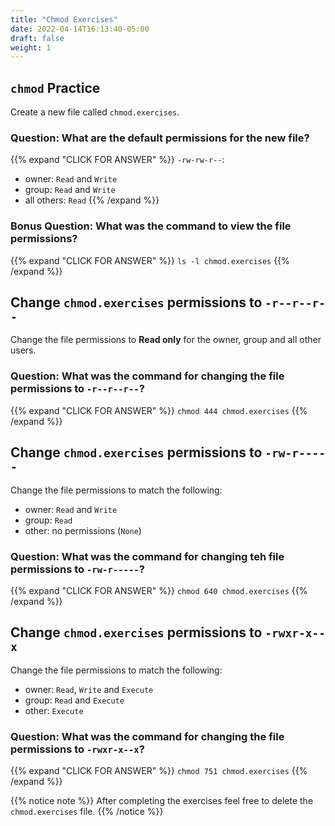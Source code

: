 ```yaml
---
title: "Chmod Exercises"
date: 2022-04-14T16:13:40-05:00
draft: false
weight: 1
---
```


## `chmod` Practice

Create a new file called `chmod.exercises`.

### Question: What are the default permissions for the new file?

{{% expand "CLICK FOR ANSWER" %}}
`-rw-rw-r--`:
- owner: `Read` and `Write`
- group: `Read` and `Write`
- all others: `Read`
{{% /expand %}}

### Bonus Question: What was the command to view the file permissions?

{{% expand "CLICK FOR ANSWER" %}}
`ls -l chmod.exercises`
{{% /expand %}}

## Change `chmod.exercises` permissions to `-r--r--r--`

Change the file permissions to **Read only** for the owner, group and all other users.

### Question: What was the command for changing the file permissions to `-r--r--r--`?

{{% expand "CLICK FOR ANSWER" %}}
`chmod 444 chmod.exercises`
{{% /expand %}}

## Change `chmod.exercises` permissions to `-rw-r-----`

Change the file permissions to match the following:

- owner: `Read` and `Write`
- group: `Read`
- other: no permissions (`None`)

### Question: What was the command for changing teh file permissions to `-rw-r-----`?

{{% expand "CLICK FOR ANSWER" %}}
`chmod 640 chmod.exercises`
{{% /expand %}}

## Change `chmod.exercises` permissions to `-rwxr-x--x`

Change the file permissions to match the following:

- owner: `Read`, `Write` and `Execute`
- group: `Read` and `Execute`
- other: `Execute`

### Question: What was the command for changing the file permissions to `-rwxr-x--x`?

{{% expand "CLICK FOR ANSWER" %}}
`chmod 751 chmod.exercises`
{{% /expand %}}

{{% notice note %}}
After completing the exercises feel free to delete the `chmod.exercises` file.
{{% /notice %}}